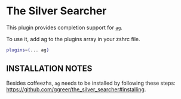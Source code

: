 # The Silver Searcher

This plugin provides completion support for [`ag`](https://github.com/ggreer/the_silver_searcher).

To use it, add ag to the plugins array in your zshrc file.

```zsh
plugins=(... ag)
```

## INSTALLATION NOTES

Besides coffeezhs, `ag` needs to be installed by following these steps: https://github.com/ggreer/the_silver_searcher#installing.

